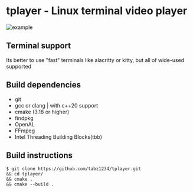 tplayer - Linux terminal video player
=====================================

![example](https://github.com/tabz1234/tplayer/blob/master/blob/example.jpg)

Terminal support
----------------
Its better to use "fast" terminals like alacritty or kitty, 
but all of wide-used supported

Build dependencies
------------------
- git
- gcc or clang | with c++20 support
- cmake (3.18 or higher)
- findpkg
- OpenAL
- FFmpeg
- Intel Threading Building Blocks(tbb)

Build instructions
------------------

    $ git clone https://github.com/tabz1234/tplayer.git
    && cd tplayer/
    && cmake .
    && cmake --build .
    
